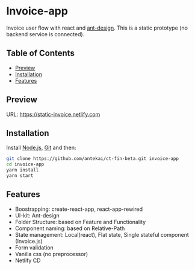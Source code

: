 # Invoice-app

Invoice user flow with react and [ant-design](https://ant.design/). This is a static prototype (no backend service is connected).

## Table of Contents

- [Preview](#preview)
- [Installation](#installation)
- [Features](#features)

## Preview

URL: https://static-invoice.netlify.com

## Installation
Install [Node.js](https://nodejs.org/en/), [Git](https://git-scm.com/) and then:
```sh
git clone https://github.com/antekai/ct-fin-beta.git invoice-app
cd invoice-app
yarn install
yarn start
```

## Features

- Boostrapping: create-react-app, react-app-rewired
- UI-kit: Ant-design
- Folder Structure: based on Feature and Functionality
- Component naming: based on Relative-Path
- State management: Local(react), Flat state, Single stateful component (Invoice.js)
- Form validation
- Vanilla css (no preprocessor)
- Netlify CD
